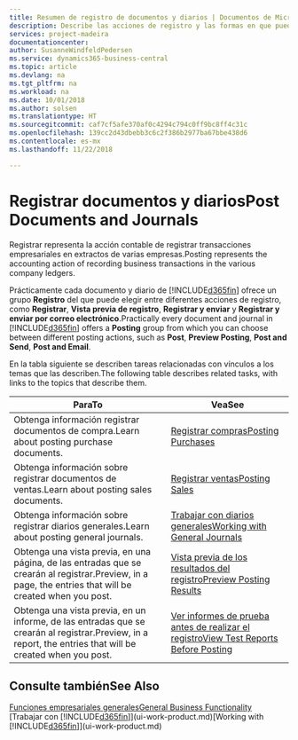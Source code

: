 ```yaml
---
title: Resumen de registro de documentos y diarios | Documentos de Microsoft
description: Describe las acciones de registro y las formas en que puede enviar documentos y diarios.
services: project-madeira
documentationcenter: 
author: SusanneWindfeldPedersen
ms.service: dynamics365-business-central
ms.topic: article
ms.devlang: na
ms.tgt_pltfrm: na
ms.workload: na
ms.date: 10/01/2018
ms.author: solsen
ms.translationtype: HT
ms.sourcegitcommit: caf7cf5afe370af0c4294c794c0ff9bc8ff4c31c
ms.openlocfilehash: 139cc2d43dbebb3c6c2f386b2977ba67bbe438d6
ms.contentlocale: es-mx
ms.lasthandoff: 11/22/2018

---
```

# <a name="post-documents-and-journals"></a><span data-ttu-id="b5652-103">Registrar documentos y diarios</span><span class="sxs-lookup"><span data-stu-id="b5652-103">Post Documents and Journals</span></span>
<span data-ttu-id="b5652-104">Registrar representa la acción contable de registrar transacciones empresariales en extractos de varias empresas.</span><span class="sxs-lookup"><span data-stu-id="b5652-104">Posting represents the accounting action of recording business transactions in the various company ledgers.</span></span>

<span data-ttu-id="b5652-105">Prácticamente cada documento y diario de [!INCLUDE[d365fin](includes/d365fin_md.md)] ofrece un grupo **Registro** del que puede elegir entre diferentes acciones de registro, como **Registrar**, **Vista previa de registro**, **Registrar y enviar** y **Registrar y enviar por correo electrónico**.</span><span class="sxs-lookup"><span data-stu-id="b5652-105">Practically every document and journal in [!INCLUDE[d365fin](includes/d365fin_md.md)] offers a **Posting** group from which you can choose between different posting actions, such as **Post**, **Preview Posting**, **Post and Send**, **Post and Email**.</span></span>

<span data-ttu-id="b5652-106">En la tabla siguiente se describen tareas relacionadas con vínculos a los temas que las describen.</span><span class="sxs-lookup"><span data-stu-id="b5652-106">The following table describes related tasks, with links to the topics that describe them.</span></span>

| <span data-ttu-id="b5652-107">Para</span><span class="sxs-lookup"><span data-stu-id="b5652-107">To</span></span> | <span data-ttu-id="b5652-108">Vea</span><span class="sxs-lookup"><span data-stu-id="b5652-108">See</span></span> |
| --- | --- |
| <span data-ttu-id="b5652-109">Obtenga información registrar documentos de compra.</span><span class="sxs-lookup"><span data-stu-id="b5652-109">Learn about posting purchase documents.</span></span> |[<span data-ttu-id="b5652-110">Registrar compras</span><span class="sxs-lookup"><span data-stu-id="b5652-110">Posting Purchases</span></span>](ui-post-purchases.md) |
| <span data-ttu-id="b5652-111">Obtenga información sobre registrar documentos de ventas.</span><span class="sxs-lookup"><span data-stu-id="b5652-111">Learn about posting sales documents.</span></span> |[<span data-ttu-id="b5652-112">Registrar ventas</span><span class="sxs-lookup"><span data-stu-id="b5652-112">Posting Sales</span></span>](ui-post-sales.md) |
| <span data-ttu-id="b5652-113">Obtenga información sobre registrar diarios generales.</span><span class="sxs-lookup"><span data-stu-id="b5652-113">Learn about posting general journals.</span></span> |[<span data-ttu-id="b5652-114">Trabajar con diarios generales</span><span class="sxs-lookup"><span data-stu-id="b5652-114">Working with General Journals</span></span>](ui-work-general-journals.md) |
| <span data-ttu-id="b5652-115">Obtenga una vista previa, en una página, de las entradas que se crearán al registrar.</span><span class="sxs-lookup"><span data-stu-id="b5652-115">Preview, in a page, the entries that will be created when you post.</span></span> |[<span data-ttu-id="b5652-116">Vista previa de los resultados del registro</span><span class="sxs-lookup"><span data-stu-id="b5652-116">Preview Posting Results</span></span>](ui-how-preview-post-results.md) |
| <span data-ttu-id="b5652-117">Obtenga una vista previa, en un informe, de las entradas que se crearán al registrar.</span><span class="sxs-lookup"><span data-stu-id="b5652-117">Preview, in a report, the entries that will be created when you post.</span></span> |[<span data-ttu-id="b5652-118">Ver informes de prueba antes de realizar el registro</span><span class="sxs-lookup"><span data-stu-id="b5652-118">View Test Reports Before Posting</span></span>](ui-how-view-test-reports-posting.md) |

## <a name="see-also"></a><span data-ttu-id="b5652-119">Consulte también</span><span class="sxs-lookup"><span data-stu-id="b5652-119">See Also</span></span>
[<span data-ttu-id="b5652-120">Funciones empresariales generales</span><span class="sxs-lookup"><span data-stu-id="b5652-120">General Business Functionality</span></span>](ui-across-business-areas.md)  
<span data-ttu-id="b5652-121">[Trabajar con [!INCLUDE[d365fin](includes/d365fin_md.md)]](ui-work-product.md)</span><span class="sxs-lookup"><span data-stu-id="b5652-121">[Working with [!INCLUDE[d365fin](includes/d365fin_md.md)]](ui-work-product.md)</span></span>



